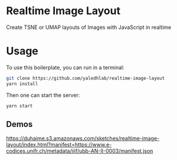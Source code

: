 # Realtime Image Layout

Create TSNE or UMAP layouts of Images with JavaScript in realtime

# Usage

To use this boilerplate, you can run in a terminal:

```bash
git clone https://github.com/yaledhlab/realtime-image-layout
yarn install
```

Then one can start the server:

```bash
yarn start
```

## Demos

https://duhaime.s3.amazonaws.com/sketches/realtime-image-layout/index.html?manifest=https://www.e-codices.unifr.ch/metadata/iiif/ubb-AN-II-0003/manifest.json